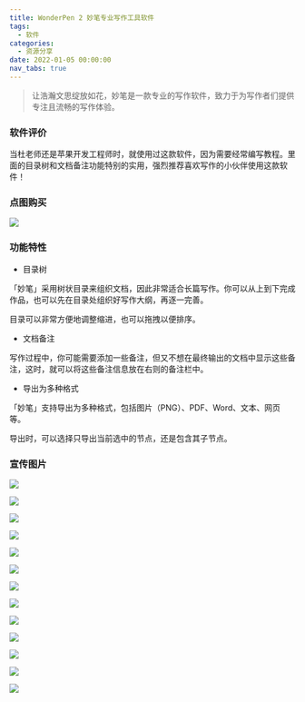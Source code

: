 ```yaml
---
title: WonderPen 2 妙笔专业写作工具软件
tags:
  - 软件
categories:
  - 资源分享
date: 2022-01-05 00:00:00
nav_tabs: true
---
```


> 让浩瀚文思绽放如花，妙笔是一款专业的写作软件，致力于为写作者们提供专注且流畅的写作体验。

<!-- more -->

### 软件评价

当杜老师还是苹果开发工程师时，就使用过这款软件，因为需要经常编写教程。里面的目录树和文档备注功能特别的实用，强烈推荐喜欢写作的小伙伴使用这款软件！

### 点图购买

[![](https://cdn.dusays.com/2022/01/420-1.png)](https://r-g.io/afGddF)

### 功能特性

* 目录树

「妙笔」采用树状目录来组织文档，因此非常适合长篇写作。你可以从上到下完成作品，也可以先在目录处组织好写作大纲，再逐一完善。

目录可以非常方便地调整缩进，也可以拖拽以便排序。

* 文档备注

写作过程中，你可能需要添加一些备注，但又不想在最终输出的文档中显示这些备注，这时，就可以将这些备注信息放在右则的备注栏中。

* 导出为多种格式

「妙笔」支持导出为多种格式，包括图片（PNG）、PDF、Word、文本、网页等。

导出时，可以选择只导出当前选中的节点，还是包含其子节点。

### 宣传图片

![](https://cdn.dusays.com/2022/01/420-2.png)

![](https://cdn.dusays.com/2022/01/420-3.png)

![](https://cdn.dusays.com/2022/01/420-4.png)

![](https://cdn.dusays.com/2022/01/420-5.png)

![](https://cdn.dusays.com/2022/01/420-6.png)

![](https://cdn.dusays.com/2022/01/420-7.png)

![](https://cdn.dusays.com/2022/01/420-8.png)

![](https://cdn.dusays.com/2022/01/420-9.png)

![](https://cdn.dusays.com/2022/01/420-10.png)

![](https://cdn.dusays.com/2022/01/420-11.png)

![](https://cdn.dusays.com/2022/01/420-12.png)

![](https://cdn.dusays.com/2022/01/420-13.png)

![](https://cdn.dusays.com/2022/01/420-14.png)
